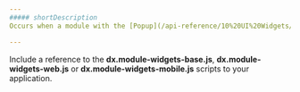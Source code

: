 ```yaml
---
##### shortDescription
Occurs when a module with the [Popup](/api-reference/10%20UI%20Widgets/dxPopup '/Documentation/ApiReference/UI_Widgets/dxPopup/') widget is not linked.

---
```

Include a reference to the **dx.module-widgets-base.js**, **dx.module-widgets-web.js** or **dx.module-widgets-mobile.js** scripts to your application.